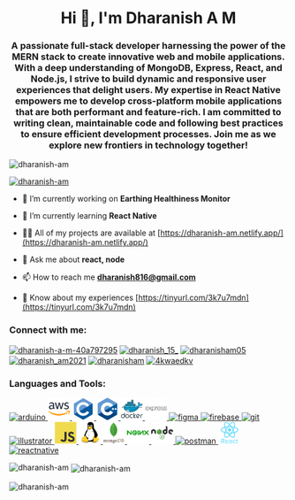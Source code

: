 <h1 align="center">Hi 👋, I'm Dharanish A M</h1>
<h3 align="center">A passionate full-stack developer harnessing the power of the MERN stack to create innovative web and mobile applications. With a deep understanding of MongoDB, Express, React, and Node.js, I strive to build dynamic and responsive user experiences that delight users. My expertise in React Native empowers me to develop cross-platform mobile applications that are both performant and feature-rich. I am committed to writing clean, maintainable code and following best practices to ensure efficient development processes. Join me as we explore new frontiers in technology together!</h3>

<p align="left"> <img src="https://komarev.com/ghpvc/?username=dharanish-am&label=Profile%20views&color=0e75b6&style=flat" alt="dharanish-am" /> </p>

<p align="left"> <a href="https://github.com/ryo-ma/github-profile-trophy"><img src="https://github-profile-trophy.vercel.app/?username=dharanish-am" alt="dharanish-am" /></a> </p>

- 🔭 I’m currently working on **Earthing Healthiness Monitor**

- 🌱 I’m currently learning **React Native**

- 👨‍💻 All of my projects are available at [https://dharanish-am.netlify.app/](https://dharanish-am.netlify.app/)

- 💬 Ask me about **react, node**

- 📫 How to reach me **dharanish816@gmail.com**

- 📄 Know about my experiences [https://tinyurl.com/3k7u7mdn](https://tinyurl.com/3k7u7mdn)

<h3 align="left">Connect with me:</h3>
<p align="left">
<a href="https://linkedin.com/in/dharanish-a-m-40a797295" target="blank"><img align="center" src="https://raw.githubusercontent.com/rahuldkjain/github-profile-readme-generator/master/src/images/icons/Social/linked-in-alt.svg" alt="dharanish-a-m-40a797295" height="30" width="40" /></a>
<a href="https://instagram.com/dharanish_15_" target="blank"><img align="center" src="https://raw.githubusercontent.com/rahuldkjain/github-profile-readme-generator/master/src/images/icons/Social/instagram.svg" alt="dharanish_15_" height="30" width="40" /></a>
<a href="https://www.codechef.com/users/dharanisham05" target="blank"><img align="center" src="https://cdn.jsdelivr.net/npm/simple-icons@3.1.0/icons/codechef.svg" alt="dharanisham05" height="30" width="40" /></a>
<a href="https://www.hackerrank.com/dharanish_am2021" target="blank"><img align="center" src="https://raw.githubusercontent.com/rahuldkjain/github-profile-readme-generator/master/src/images/icons/Social/hackerrank.svg" alt="dharanish_am2021" height="30" width="40" /></a>
<a href="https://www.leetcode.com/dharanisham" target="blank"><img align="center" src="https://raw.githubusercontent.com/rahuldkjain/github-profile-readme-generator/master/src/images/icons/Social/leet-code.svg" alt="dharanisham" height="30" width="40" /></a>
<a href="https://discord.gg/4kwaedkv" target="blank"><img align="center" src="https://raw.githubusercontent.com/rahuldkjain/github-profile-readme-generator/master/src/images/icons/Social/discord.svg" alt="4kwaedkv" height="30" width="40" /></a>
</p>

<h3 align="left">Languages and Tools:</h3>
<p align="left"> <a href="https://www.arduino.cc/" target="_blank" rel="noreferrer"> <img src="https://cdn.worldvectorlogo.com/logos/arduino-1.svg" alt="arduino" width="40" height="40"/> </a> <a href="https://aws.amazon.com" target="_blank" rel="noreferrer"> <img src="https://raw.githubusercontent.com/devicons/devicon/master/icons/amazonwebservices/amazonwebservices-original-wordmark.svg" alt="aws" width="40" height="40"/> </a> <a href="https://www.cprogramming.com/" target="_blank" rel="noreferrer"> <img src="https://raw.githubusercontent.com/devicons/devicon/master/icons/c/c-original.svg" alt="c" width="40" height="40"/> </a> <a href="https://www.w3schools.com/cpp/" target="_blank" rel="noreferrer"> <img src="https://raw.githubusercontent.com/devicons/devicon/master/icons/cplusplus/cplusplus-original.svg" alt="cplusplus" width="40" height="40"/> </a> <a href="https://www.docker.com/" target="_blank" rel="noreferrer"> <img src="https://raw.githubusercontent.com/devicons/devicon/master/icons/docker/docker-original-wordmark.svg" alt="docker" width="40" height="40"/> </a> <a href="https://expressjs.com" target="_blank" rel="noreferrer"> <img src="https://raw.githubusercontent.com/devicons/devicon/master/icons/express/express-original-wordmark.svg" alt="express" width="40" height="40"/> </a> <a href="https://www.figma.com/" target="_blank" rel="noreferrer"> <img src="https://www.vectorlogo.zone/logos/figma/figma-icon.svg" alt="figma" width="40" height="40"/> </a> <a href="https://firebase.google.com/" target="_blank" rel="noreferrer"> <img src="https://www.vectorlogo.zone/logos/firebase/firebase-icon.svg" alt="firebase" width="40" height="40"/> </a> <a href="https://git-scm.com/" target="_blank" rel="noreferrer"> <img src="https://www.vectorlogo.zone/logos/git-scm/git-scm-icon.svg" alt="git" width="40" height="40"/> </a> <a href="https://www.adobe.com/in/products/illustrator.html" target="_blank" rel="noreferrer"> <img src="https://www.vectorlogo.zone/logos/adobe_illustrator/adobe_illustrator-icon.svg" alt="illustrator" width="40" height="40"/> </a> <a href="https://developer.mozilla.org/en-US/docs/Web/JavaScript" target="_blank" rel="noreferrer"> <img src="https://raw.githubusercontent.com/devicons/devicon/master/icons/javascript/javascript-original.svg" alt="javascript" width="40" height="40"/> </a> <a href="https://www.linux.org/" target="_blank" rel="noreferrer"> <img src="https://raw.githubusercontent.com/devicons/devicon/master/icons/linux/linux-original.svg" alt="linux" width="40" height="40"/> </a> <a href="https://www.mongodb.com/" target="_blank" rel="noreferrer"> <img src="https://raw.githubusercontent.com/devicons/devicon/master/icons/mongodb/mongodb-original-wordmark.svg" alt="mongodb" width="40" height="40"/> </a> <a href="https://www.nginx.com" target="_blank" rel="noreferrer"> <img src="https://raw.githubusercontent.com/devicons/devicon/master/icons/nginx/nginx-original.svg" alt="nginx" width="40" height="40"/> </a> <a href="https://nodejs.org" target="_blank" rel="noreferrer"> <img src="https://raw.githubusercontent.com/devicons/devicon/master/icons/nodejs/nodejs-original-wordmark.svg" alt="nodejs" width="40" height="40"/> </a> <a href="https://postman.com" target="_blank" rel="noreferrer"> <img src="https://www.vectorlogo.zone/logos/getpostman/getpostman-icon.svg" alt="postman" width="40" height="40"/> </a> <a href="https://reactjs.org/" target="_blank" rel="noreferrer"> <img src="https://raw.githubusercontent.com/devicons/devicon/master/icons/react/react-original-wordmark.svg" alt="react" width="40" height="40"/> </a> <a href="https://reactnative.dev/" target="_blank" rel="noreferrer"> <img src="https://reactnative.dev/img/header_logo.svg" alt="reactnative" width="40" height="40"/> </a> </p>

<p><img align="left" src="https://github-readme-stats.vercel.app/api/top-langs?username=dharanish-am&show_icons=true&locale=en&layout=compact" alt="dharanish-am" /></p>

<p>&nbsp;<img align="center" src="https://github-readme-stats.vercel.app/api?username=dharanish-am&show_icons=true&locale=en" alt="dharanish-am" /></p>

<p><img align="center" src="https://github-readme-streak-stats.herokuapp.com/?user=dharanish-am&" alt="dharanish-am" /></p>

